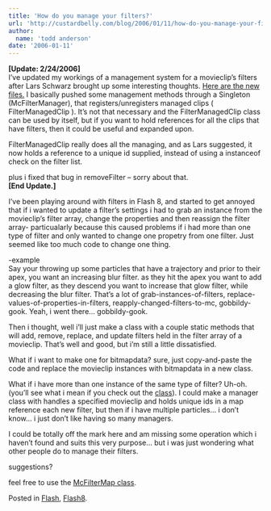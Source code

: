 ```yaml
---
title: 'How do you manage your filters?'
url: 'http://custardbelly.com/blog/2006/01/11/how-do-you-manage-your-filters/'
author:
  name: 'todd anderson'
date: '2006-01-11'
---
```


**[Update: 2/24/2006]**  
I’ve updated my workings of a management system for a movieclip’s filters after Lars Schwarz brought up some interesting thoughts. [Here are the new files.](http://custardbelly.com/downloads/ManagedFilterMap.zip) I basically pushed some management methods through a Singleton (McFilterManager), that registers/unregisters managed clips ( FilterManagedClip ). It’s not that necessary and the FilterManagedClip class can be used by itself, but if you want to hold references for all the clips that have filters, then it could be useful and expanded upon.

FilterManagedClip really does all the managing, and as Lars suggested, it now holds a reference to a unique id supplied, instead of using a instanceof check on the filter list.

plus i fixed that bug in removeFilter – sorry about that.  
**[End Update.]**

I’ve been playing around with filters in Flash 8, and started to get annoyed that if i wanted to update a filter’s settings i had to grab an instance from the movieclip’s filter array, change the properties and then reassign the filter array- particualarly because this caused problems if i had more than one type of filter and only wanted to change one propetry from one filter. Just seemed like too much code to change one thing.

-example  
Say your throwing up some particles that have a trajectory and prior to their apex, you want an increasing blur filter. as they hit the apex you want to add a glow filter, as they descend you want to increase that glow filter, while decreasing the blur filter. That’s a lot of grab-instances-of-filters, replace-values-of-properties-in-filters, reapply-changed-filters-to-mc, gobbildy-gook. Yeah, i went there… gobbildy-gook.

Then i thought, well i’ll just make a class with a couple static methods that will add, remove, replace, and update filters held in the filter array of a movieclip. That’s well and good, but i’m still a little dissatisfied. 

What if i want to make one for bitmapdata? sure, just copy-and-paste the code and replace the movieclip instances with bitmapdata in a new class.

What if i have more than one instance of the same type of filter? Uh-oh. (you’ll see what i mean if you check out the [class](http://www.custardbelly.com/downloads/McFilterMap.as)). I could make a manager class with handles a specified movieclip and holds unique ids in a map reference each new filter, but then if i have multiple particles… i don’t know… i just don’t like having so many managers.

I could be totally off the mark here and am missing some operation which i haven’t found and suits this very purpose… but i was just wondering what other people do to manage their filters.

suggestions? 

feel free to use the [McFilterMap class](http://www.custardbelly.com/downloads/McFilterMap.as).

Posted in [Flash](http://custardbelly.com/blog/category/flash/), [Flash8](http://custardbelly.com/blog/category/flash8/).
